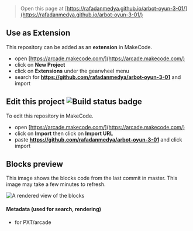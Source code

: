  


> Open this page at [https://rafadanmedya.github.io/arbot-oyun-3-01/](https://rafadanmedya.github.io/arbot-oyun-3-01/)

## Use as Extension

This repository can be added as an **extension** in MakeCode.

* open [https://arcade.makecode.com/](https://arcade.makecode.com/)
* click on **New Project**
* click on **Extensions** under the gearwheel menu
* search for **https://github.com/rafadanmedya/arbot-oyun-3-01** and import

## Edit this project ![Build status badge](https://github.com/rafadanmedya/arbot-oyun-3-01/workflows/MakeCode/badge.svg)

To edit this repository in MakeCode.

* open [https://arcade.makecode.com/](https://arcade.makecode.com/)
* click on **Import** then click on **Import URL**
* paste **https://github.com/rafadanmedya/arbot-oyun-3-01** and click import

## Blocks preview

This image shows the blocks code from the last commit in master.
This image may take a few minutes to refresh.

![A rendered view of the blocks](https://github.com/rafadanmedya/arbot-oyun-3-01/raw/master/.github/makecode/blocks.png)

#### Metadata (used for search, rendering)

* for PXT/arcade
<script src="https://makecode.com/gh-pages-embed.js"></script><script>makeCodeRender("{{ site.makecode.home_url }}", "{{ site.github.owner_name }}/{{ site.github.repository_name }}");</script>
